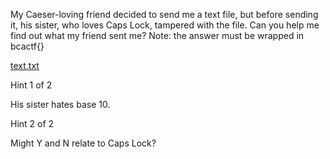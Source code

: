 My Caeser-loving friend decided to send me a text file, but before sending it, his sister, who loves Caps Lock, tampered with the file. Can you help me find out what my friend sent me? Note: the answer must be wrapped in bcactf{}

[text.txt](https://objects.bcactf.com/bcactf2/cipher-mishap/text.txt)

Hint 1 of 2

His sister hates base 10.

Hint 2 of 2

Might Y and N relate to Caps Lock?
